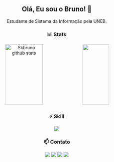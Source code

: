 <h2 align="center">Olá, Eu sou o Bruno! 👋</h2>
<p align="center">Estudante de Sistema da Informação pela UNEB.</p>

<div align="center">
  <h3>📊 Stats</h3>
</div>

<div align="center">  
  <img width="49%" height="195px" src="https://github-readme-stats.vercel.app/api?username=skbruno&theme=dark&show_icons=true&hide_border=true&count_private=false" alt="Skbruno github stats" /> 
  <img width="41%" height="195px" src="https://github-readme-stats.vercel.app/api/top-langs/?username=skbruno&theme=dark&show_icons=true&hide_border=true&layout=compact" />
</div>

<div align="center">
  <h3>⚡ Skill</h3>
</div>

<p align="center">
  <a href="https://skillicons.dev">
    <img src="https://skillicons.dev/icons?i=py,cpp,cs,java,unity,html,css,bootstrap,git,mysql,postgres" />
  </a>
</p>

<div align="center">
  <h3>📫 Contato</h3>
</div>

<p align="center">
  <a href="mailto:bruno.rodriguesc9@gmail.com"><img src="https://skillicons.dev/icons?i=gmail" /></a>
  <a href="https://www.linkedin.com/in/bruno-rodrigues-conceicao/"><img src="https://skillicons.dev/icons?i=linkedin" /></a>
  <a href="https://www.instagram.com/skybrunoo"><img src="https://skillicons.dev/icons?i=instagram" /></a>
  <a href="https://www.discordapp.com/users/skybruno"><img src="https://skillicons.dev/icons?i=discord" /></a>
</p>
